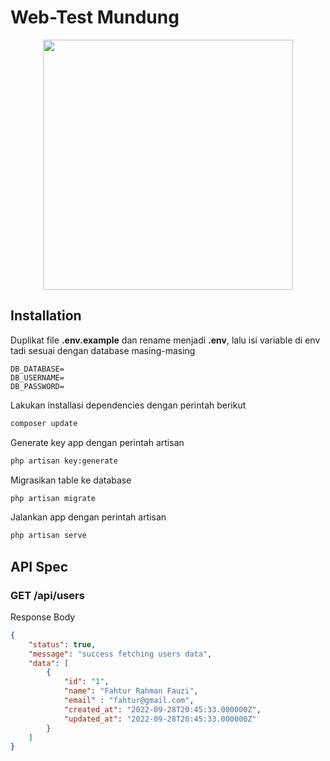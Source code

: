 # Web-Test Mundung
<p align="center"><a href="https://laravel.com" target="_blank"><img src="https://raw.githubusercontent.com/laravel/art/master/logo-lockup/5%20SVG/2%20CMYK/1%20Full%20Color/laravel-logolockup-cmyk-red.svg" width="400"></a></p>

## Installation

Duplikat file **.env.example** dan rename menjadi **.env**, lalu isi variable di env tadi sesuai dengan database masing-masing

```dotenv
DB_DATABASE=
DB_USERNAME=
DB_PASSWORD=
```

Lakukan installasi dependencies dengan perintah berikut

```bash
composer update
```

Generate key app dengan perintah artisan

```bash
php artisan key:generate
```

Migrasikan table ke database 

```bash
php artisan migrate
```

Jalankan app dengan perintah artisan

```bash
php artisan serve
```

## API Spec

### GET /api/users
Response Body
```json
{
    "status": true,
    "message": "success fetching users data",
    "data": [
        {
            "id": "1",
            "name": "Fahtur Rahman Fauzi",
            "email" : "fahtur@gmail.com",
            "created_at": "2022-09-28T20:45:33.000000Z",
            "updated_at": "2022-09-28T20:45:33.000000Z"
        }
    ]
}
```